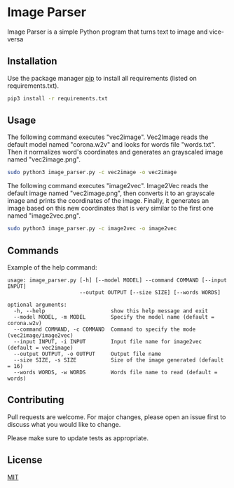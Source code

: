 # Image Parser

Image Parser is a simple Python program that turns text to image and vice-versa

## Installation

Use the package manager [pip](https://pip.pypa.io/en/stable/) to install all requirements (listed on requirements.txt).

```bash
pip3 install -r requirements.txt
```

## Usage

The following command executes "vec2image". Vec2Image reads the default model named "corona.w2v" and looks for words file "words.txt". Then it normalizes word's coordinates and generates an grayscaled image named "vec2image.png".

```bash
sudo python3 image_parser.py -c vec2image -o vec2image
```

The following command executes "image2vec". Image2Vec reads the default image named "vec2image.png", then converts it to an grayscale image and prints the coordinates of the image. Finally, it generates an image based on this new coordinates that is very similar to the first one named "image2vec.png".

```bash
sudo python3 image_parser.py -c image2vec -o image2vec
```

## Commands

Example of the help command:

```
usage: image_parser.py [-h] [--model MODEL] --command COMMAND [--input INPUT]
                       --output OUTPUT [--size SIZE] [--words WORDS]

optional arguments:
  -h, --help                     show this help message and exit
  --model MODEL, -m MODEL        Specify the model name (default = corona.w2v)
  --command COMMAND, -c COMMAND  Command to specify the mode (vec2image/image2vec)
  --input INPUT, -i INPUT        Input file name for image2vec (default = vec2image)
  --output OUTPUT, -o OUTPUT     Output file name
  --size SIZE, -s SIZE           Size of the image generated (default = 16)
  --words WORDS, -w WORDS        Words file name to read (default = words)
```

## Contributing

Pull requests are welcome. For major changes, please open an issue first to discuss what you would like to change.

Please make sure to update tests as appropriate.

## License

[MIT](https://choosealicense.com/licenses/mit/)
